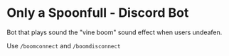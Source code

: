 # Only a Spoonfull - Discord Bot

Bot that plays sound the "vine boom" sound effect when users undeafen.

Use `/boomconnect` and `/boomdisconnect`
